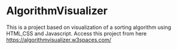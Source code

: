 # AlgorithmVisualizer
This is a project based on visualization of a sorting algorithm using HTML,CSS and Javascript.
Access this project from here https://algorithmvisualizer.w3spaces.com/
